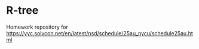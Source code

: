 # R-tree
Homework repository for https://yyc.solvcon.net/en/latest/nsd/schedule/25au_nycu/schedule25au.html
